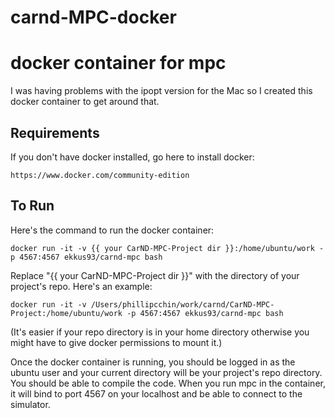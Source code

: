 # carnd-MPC-docker
# docker container for mpc

I was having problems with the ipopt version for the Mac so I created this docker container to get around that.

## Requirements

If you don't have docker installed, go here to install docker:
```
https://www.docker.com/community-edition
```

## To Run

Here's the command to run the docker container:
```
docker run -it -v {{ your CarND-MPC-Project dir }}:/home/ubuntu/work -p 4567:4567 ekkus93/carnd-mpc bash
```

Replace "{{ your CarND-MPC-Project dir }}" with the directory of your project's repo.  Here's an example:
```
docker run -it -v /Users/phillipcchin/work/carnd/CarND-MPC-Project:/home/ubuntu/work -p 4567:4567 ekkus93/carnd-mpc bash
```

(It's easier if your repo directory is in your home directory otherwise you might have to give docker permissions to mount it.)

Once the docker container is running, you should be logged in as the ubuntu user and your current directory will be your project's repo directory.  You should be able to compile the code.  When you run mpc in the container, it will bind to port 4567 on your localhost and be able to connect to the simulator.






